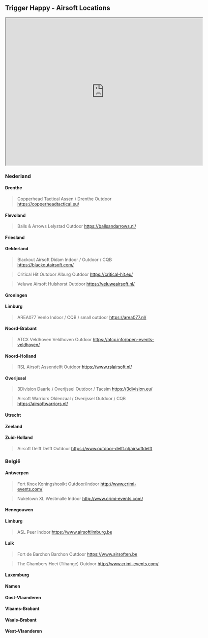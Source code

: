 ## Trigger Happy - Airsoft Locations

<iframe src="https://www.google.com/maps/d/embed?mid=1O5zLxtETu6gk1xVjNNkCIHg4fDYUnuno" width="640" height="480"></iframe>

### Nederland

#### Drenthe

> Copperhead Tactical
> Assen / Drenthe
> Outdoor
> https://copperheadtactical.eu/

#### Flevoland

> Balls & Arrows
> Lelystad
> Outdoor
> https://ballsandarrows.nl/

#### Friesland

#### Gelderland

> Blackout Airsoft
> Didam
> Indoor / Outdoor / CQB
> https://blackoutairsoft.com/

> Critical Hit Outdoor
> Alburg
> Outdoor
> https://critical-hit.eu/

> Veluwe Airsoft
> Hulshorst
> Outdoor
> https://veluweairsoft.nl/

#### Groningen

#### Limburg

> AREA077
> Venlo
> Indoor / CQB / small outdoor
> https://area077.nl/

#### Noord-Brabant

> ATCX Veldhoven
> Veldhoven
> Outdoor
> https://atcx.info/open-events-veldhoven/

#### Noord-Holland

> RSL Airsoft
> Assendelft
> Outdoor
> https://www.rslairsoft.nl/

#### Overijssel

> 3Division
> Daarle / Overijssel
> Outdoor / Tacsim
> https://3division.eu/

> Airsoft Warriors
> Oldenzaal / Overijssel
> Outdoor / CQB
> https://airsoftwarriors.nl/

#### Utrecht

#### Zeeland

#### Zuid-Holland

> Airsoft Delft
> Delft
> Outdoor
> https://www.outdoor-delft.nl/airsoftdelft

### België

#### Antwerpen

> Fort Knox
> Koningshooikt
> Outdoor/Indoor
> http://www.crimi-events.com/

> Nuketown XL
> Westmalle
> Indoor
> http://www.crimi-events.com/

#### Henegouwen

#### Limburg

> ASL
> Peer
> Indoor
> https://www.airsoftlimburg.be

#### Luik

> Fort de Barchon
> Barchon
> Outdoor
> https://www.airsoften.be

> The Chambers
> Hoei (Tihange)
> Outdoor
> http://www.crimi-events.com/

#### Luxemburg

#### Namen

#### Oost-Vlaanderen

#### Vlaams-Brabant

#### Waals-Brabant

#### West-Vlaanderen
